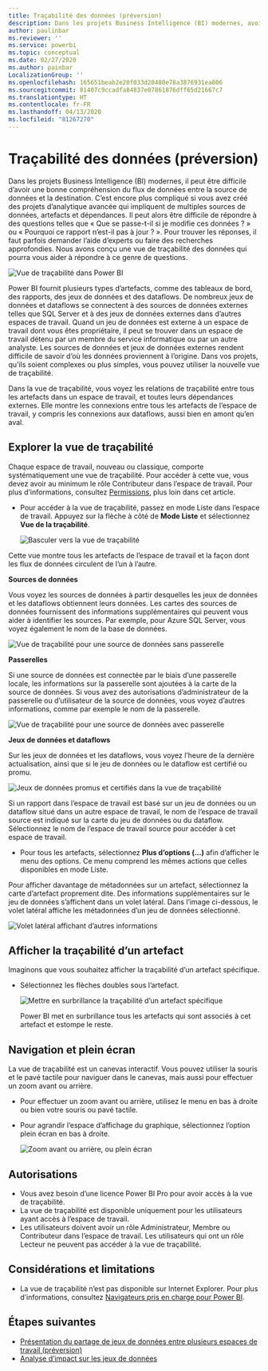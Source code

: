 ```yaml
---
title: Traçabilité des données (préversion)
description: Dans les projets Business Intelligence (BI) modernes, avoir une bonne compréhension du flux de données entre la source de données et la destination constitue un défi majeur pour bon nombre de clients.
author: paulinbar
ms.reviewer: ''
ms.service: powerbi
ms.topic: conceptual
ms.date: 02/27/2020
ms.author: painbar
LocalizationGroup: ''
ms.openlocfilehash: 165651beab2e20f033d20480e78a3876931ea806
ms.sourcegitcommit: 81407c9ccadfa84837e07861876dff65d21667c7
ms.translationtype: HT
ms.contentlocale: fr-FR
ms.lasthandoff: 04/13/2020
ms.locfileid: "81267270"
---
```

# <a name="data-lineage-preview"></a>Traçabilité des données (préversion)
Dans les projets Business Intelligence (BI) modernes, il peut être difficile d’avoir une bonne compréhension du flux de données entre la source de données et la destination. C’est encore plus compliqué si vous avez créé des projets d’analytique avancée qui impliquent de multiples sources de données, artefacts et dépendances. Il peut alors être difficile de répondre à des questions telles que « Que se passe-t-il si je modifie ces données ? » ou « Pourquoi ce rapport n’est-il pas à jour ? ». Pour trouver les réponses, il faut parfois demander l’aide d’experts ou faire des recherches approfondies. Nous avons conçu une vue de traçabilité des données qui pourra vous aider à répondre à ce genre de questions.

![Vue de traçabilité dans Power BI](media/service-data-lineage/service-data-lineage-view.png)
 
Power BI fournit plusieurs types d’artefacts, comme des tableaux de bord, des rapports, des jeux de données et des dataflows. De nombreux jeux de données et dataflows se connectent à des sources de données externes telles que SQL Server et à des jeux de données externes dans d’autres espaces de travail. Quand un jeu de données est externe à un espace de travail dont vous êtes propriétaire, il peut se trouver dans un espace de travail détenu par un membre du service informatique ou par un autre analyste. Les sources de données et jeux de données externes rendent difficile de savoir d’où les données proviennent à l’origine. Dans vos projets, qu’ils soient complexes ou plus simples, vous pouvez utiliser la nouvelle vue de traçabilité.

Dans la vue de traçabilité, vous voyez les relations de traçabilité entre tous les artefacts dans un espace de travail, et toutes leurs dépendances externes. Elle montre les connexions entre tous les artefacts de l’espace de travail, y compris les connexions aux dataflows, aussi bien en amont qu’en aval.

## <a name="explore-lineage-view"></a>Explorer la vue de traçabilité

Chaque espace de travail, nouveau ou classique, comporte systématiquement une vue de traçabilité. Pour accéder à cette vue, vous devez avoir au minimum le rôle Contributeur dans l’espace de travail. Pour plus d’informations, consultez [Permissions](#permissions), plus loin dans cet article.

* Pour accéder à la vue de traçabilité, passez en mode Liste dans l’espace de travail. Appuyez sur la flèche à côté de **Mode Liste** et sélectionnez **Vue de la traçabilité**.

   ![Basculer vers la vue de traçabilité](media/service-data-lineage/service-data-lineage-view-select.png)

Cette vue montre tous les artefacts de l’espace de travail et la façon dont les flux de données circulent de l’un à l’autre.

**Sources de données**

Vous voyez les sources de données à partir desquelles les jeux de données et les dataflows obtiennent leurs données. Les cartes des sources de données fournissent des informations supplémentaires qui peuvent vous aider à identifier les sources. Par exemple, pour Azure SQL Server, vous voyez également le nom de la base de données.

![Vue de traçabilité pour une source de données sans passerelle](media/service-data-lineage/service-data-lineage-data-source-card.png)
 
**Passerelles**

Si une source de données est connectée par le biais d’une passerelle locale, les informations sur la passerelle sont ajoutées à la carte de la source de données. Si vous avez des autorisations d’administrateur de la passerelle ou d’utilisateur de la source de données, vous voyez d’autres informations, comme par exemple le nom de la passerelle.

![Vue de traçabilité pour une source de données avec passerelle](media/service-data-lineage/service-data-lineage-data-gateway-card.png)

**Jeux de données et dataflows**
 
Sur les jeux de données et les dataflows, vous voyez l’heure de la dernière actualisation, ainsi que si le jeu de données ou le dataflow est certifié ou promu.

![Jeux de données promus et certifiés dans la vue de traçabilité](media/service-data-lineage/service-data-lineage-promoted-certified.png)
 
Si un rapport dans l’espace de travail est basé sur un jeu de données ou un dataflow situé dans un autre espace de travail, le nom de l’espace de travail source est indiqué sur la carte du jeu de données ou du dataflow. Sélectionnez le nom de l’espace de travail source pour accéder à cet espace de travail.

* Pour tous les artefacts, sélectionnez **Plus d’options (...)** afin d’afficher le menu des options. Ce menu comprend les mêmes actions que celles disponibles en mode Liste.

Pour afficher davantage de métadonnées sur un artefact, sélectionnez la carte d’artefact proprement dite. Des informations supplémentaires sur le jeu de données s’affichent dans un volet latéral. Dans l’image ci-dessous, le volet latéral affiche les métadonnées d’un jeu de données sélectionné.

![Volet latéral affichant d’autres informations](media/service-data-lineage/service-data-lineage-side-pane.png)
 
## <a name="show-lineage-for-any-artifact"></a>Afficher la traçabilité d’un artefact 

Imaginons que vous souhaitez afficher la traçabilité d’un artefact spécifique.

* Sélectionnez les flèches doubles sous l’artefact.

   ![Mettre en surbrillance la traçabilité d’un artefact spécifique](media/service-data-lineage/service-data-lineage-specific-artifact.png)

   Power BI met en surbrillance tous les artefacts qui sont associés à cet artefact et estompe le reste. 

## <a name="navigation-and-full-screen"></a>Navigation et plein écran 

La vue de traçabilité est un canevas interactif. Vous pouvez utiliser la souris et le pavé tactile pour naviguer dans le canevas, mais aussi pour effectuer un zoom avant ou arrière.

* Pour effectuer un zoom avant ou arrière, utilisez le menu en bas à droite ou bien votre souris ou pavé tactile.
* Pour agrandir l’espace d’affichage du graphique, sélectionnez l’option plein écran en bas à droite. 

    ![Zoom avant ou arrière, ou plein écran](media/service-data-lineage/service-data-lineage-zoom.png)

## <a name="permissions"></a>Autorisations

* Vous avez besoin d’une licence Power BI Pro pour avoir accès à la vue de traçabilité.
* La vue de traçabilité est disponible uniquement pour les utilisateurs ayant accès à l’espace de travail.
* Les utilisateurs doivent avoir un rôle Administrateur, Membre ou Contributeur dans l’espace de travail. Les utilisateurs qui ont un rôle Lecteur ne peuvent pas accéder à la vue de traçabilité.


## <a name="considerations-and-limitations"></a>Considérations et limitations

- La vue de traçabilité n’est pas disponible sur Internet Explorer. Pour plus d’informations, consultez [Navigateurs pris en charge pour Power BI](../power-bi-browsers.md).

## <a name="next-steps"></a>Étapes suivantes

* [Présentation du partage de jeux de données entre plusieurs espaces de travail (préversion)](../service-datasets-across-workspaces.md)
* [Analyse d’impact sur les jeux de données](service-dataset-impact-analysis.md)

